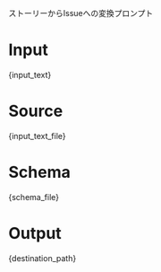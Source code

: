 ストーリーからIssueへの変換プロンプト

# Input

{input_text}

# Source

{input_text_file}

# Schema

{schema_file}

# Output

{destination_path}
